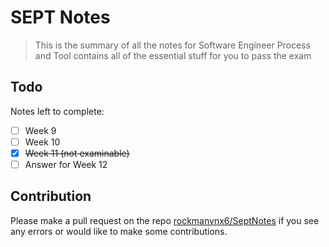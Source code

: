 # SEPT Notes

> This is the summary of all the notes for Software Engineer Process and Tool contains all of the essential stuff for you to pass the exam

## Todo

Notes left to complete:
- [ ] Week 9
- [ ] Week 10
- [x] ~~Week 11 (not examinable)~~
- [ ] Answer for Week 12

## Contribution

Please make a pull request on the repo [rockmanvnx6/SeptNotes](https://github.com/rockmanvnx6/SeptNotes) if you see any errors or would like to make some contributions.



